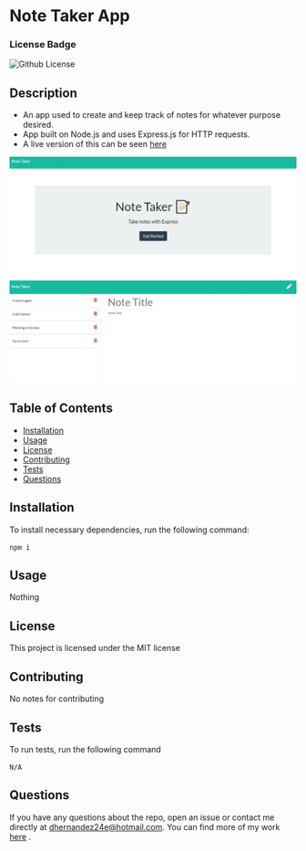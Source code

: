 # Note Taker App

  ### License Badge

  ![Github License](https://img.shields.io/badge/license-MIT-brightgreen)

  ## Description
  - An app used to create and keep track of notes for whatever purpose desired.
  - App built on Node.js and uses Express.js for HTTP requests.
  - A live version of this can be seen [here](https://frozen-atoll-19249.herokuapp.com/)

  ![Screenshot](/screenshot.jpg)
  ![Screenshot2](/screenshot2.jpg)

  ## Table of Contents
  * [Installation](#installation)
  * [Usage](#usage)
  * [License](#license)
  * [Contributing](#contributing)
  * [Tests](#tests)
  * [Questions](#questions)

  ## Installation
    
  To install necessary dependencies, run the following command:
    
    npm i
  
  ## Usage

  Nothing

  ## License

  This project is licensed under the MIT license

  ## Contributing

  No notes for contributing

  ## Tests

  To run tests, run the following command

    N/A

  ## Questions

  If you have any questions about the repo, open an issue or contact me directly at dhernandez24e@hotmail.com. You can find more of my work [here](https://github.com/dhernandez24e) .  